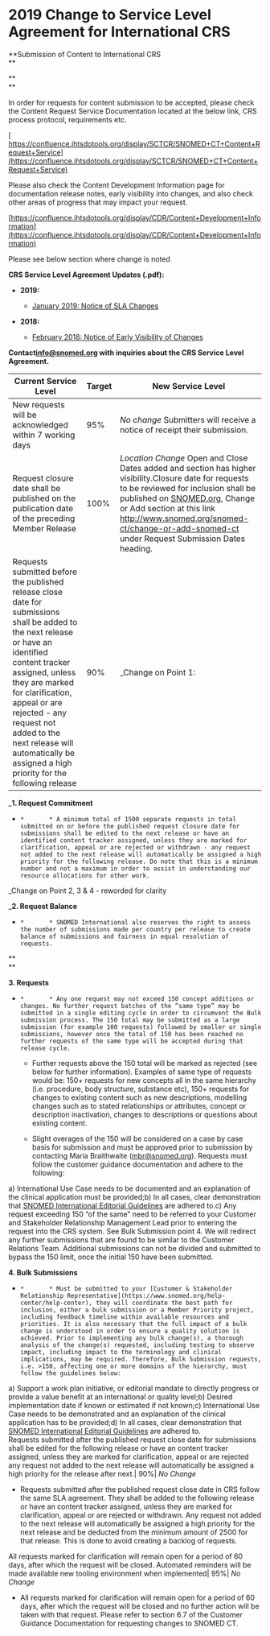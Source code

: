 # 2019 Change to Service Level Agreement for International CRS

**Submission of Content to International CRS  
**

**  
**

In order for requests for content submission to be accepted, please check the Content Request Service Documentation located at the below link, CRS process protocol, requirements etc.

[ https://confluence.ihtsdotools.org/display/SCTCR/SNOMED+CT+Content+Request+Service](https://confluence.ihtsdotools.org/display/SCTCR/SNOMED+CT+Content+Request+Service)

Please also check the Content Development Information page for documentation release notes, early visibility into changes, and also check other areas of progress that may impact your request.

[https://confluence.ihtsdotools.org/display/CDR/Content+Development+Information](https://confluence.ihtsdotools.org/display/CDR/Content+Development+Information)

Please see below section where change is noted

  

**CRS Service Level Agreement Updates (.pdf):**

  * **2019:**
    * [January 2019: Notice of SLA Changes](attachments/45517883/81265742.pdf)  
  

  * **2018:**
    * [February 2018: Notice of Early Visibility of Changes](https://www.snomed.org/news-and-events/articles/notice-early-visibility-of-changes-to-january-2019)

  
**Contact[info@snomed.org](mailto:info@snomed.org) with inquiries about the CRS Service Level Agreement.**

**Current Service Level**| **Target**| **New Service Level**  
---|---|---  
New requests will be acknowledged within 7 working days| 95%| _No change_ Submitters will receive a notice of receipt their submission.  
Request closure date shall be published on the publication date of the preceding Member Release| 100%| _Location Change_ Open and Close Dates added and section has higher visibility.Closure date for requests to be reviewed for inclusion shall be published on [SNOMED.org](http://SNOMED.org), Change or Add section at this link <http://www.snomed.org/snomed-ct/change-or-add-snomed-ct> under Request Submission Dates heading.   
Requests submitted before the published release close date for submissions shall be added to the next release or have an identified content tracker assigned, unless they are marked for clarification, appeal or are rejected - any request not added to the next release will automatically be assigned a high priority for the following release| 90%| _Change on Point 1:  
  
_**1\. Request Commitment**

  *     *       * A minimum total of 1500 separate requests in total submitted on or before the published request closure date for submissions shall be edited to the next release or have an identified content tracker assigned, unless they are marked for clarification, appeal or are rejected or withdrawn - any request not added to the next release will automatically be assigned a high priority for the following release. Do note that this is a minimum number and not a maximum in order to assist in understanding our resource allocations for other work.  
  

_Change on Point 2, 3 & 4 - reworded for clarity  
  
_**2\. Request Balance**

  *     *       * SNOMED International also reserves the right to assess the number of submissions made per country per release to create balance of submissions and fairness in equal resolution of requests.  
**  
**

**3\. Requests**

  *     *       * Any one request may not exceed 150 concept additions or changes. No further request batches of the “same type” may be submitted in a single editing cycle in order to circumvent the Bulk submission process. The 150 total may be submitted as a large submission (for example 100 requests) followed by smaller or single submissions, however once the total of 150 has been reached no further requests of the same type will be accepted during that release cycle.
      * Further requests above the 150 total will be marked as rejected (see below for further information). Examples of same type of requests would be: 150+ requests for new concepts all in the same hierarchy (i.e. procedure, body structure, substance etc), 150+ requests for changes to existing content such as new descriptions, modelling changes such as to stated relationships or attributes, concept or description inactivation, changes to descriptions or questions about existing content.  
  

      * Slight overages of the 150 will be considered on a case by case basis for submission and must be approved prior to submission by contacting Maria Braithwaite ([mbr@](mailto:mbr@snomed.org)[snomed.org](http://snomed.org)). Requests must follow the customer guidance documentation and adhere to the following:

a) International Use Case needs to be documented and an explanation of the clinical application must be provided;b) In all cases, clear demonstration that [SNOMED International Editorial Guidelines](https://confluence.ihtsdotools.org/display/DOCEG) are adhered to.c) Any request exceeding 150 “of the same” need to be referred to your Customer and Stakeholder Relationship Management Lead prior to entering the request into the CRS system. See Bulk Submission point 4. We will redirect any further submissions that are found to be similar to the Customer Relations Team. Additional submissions can not be divided and submitted to bypass the 150 limit, once the initial 150 have been submitted.  
  
**4\. Bulk Submissions**

  *     *       * Must be submitted to your [Customer & Stakeholder Relationship Representative](https://www.snomed.org/help-center/help-center), they will coordinate the best path for inclusion, either a bulk submission or a Member Priority project, including feedback timeline within available resources and priorities. It is also necessary that the full impact of a bulk change is understood in order to ensure a quality solution is achieved. Prior to implementing any bulk change(s), a thorough analysis of the change(s) requested, including testing to observe impact, including impact to the terminology and clinical implications, may be required. Therefore, Bulk Submission requests, i.e. >150, affecting one or more domains of the hierarchy, must follow the guidelines below:

a) Support a work plan initiative, or editorial mandate to directly progress or provide a value benefit at an international or quality level;b) Desired implementation date if known or estimated if not known;c) International Use Case needs to be demonstrated and an explanation of the clinical application has to be provided;d) In all cases, clear demonstration that [SNOMED International Editorial Guidelines](https://confluence.ihtsdotools.org/display/DOCEG) are adhered to.  
Requests submitted after the published request close date for submissions shall be edited for the following release or have an content tracker assigned, unless they are marked for clarification, appeal or are rejected any request not added to the next release will automatically be assigned a high priority for the release after next.| 90%| _No Change_

  * Requests submitted after the published request close date in CRS follow the same SLA agreement. They shall be added to the following release or have an content tracker assigned, unless they are marked for clarification, appeal or are rejected or withdrawn. Any request not added to the next release will automatically be assigned a high priority for the next release and be deducted from the minimum amount of 2500 for that release. This is done to avoid creating a backlog of requests. 

  
All requests marked for clarification will remain open for a period of 60 days, after which the request will be closed. Automated reminders will be made available new tooling environment when implemented| 95%| _No Change_

  * All requests marked for clarification will remain open for a period of 60 days, after which the request will be closed and no further action will be taken with that request. Please refer to section 6.7 of the Customer Guidance Documentation for requesting changes to SNOMED CT.

